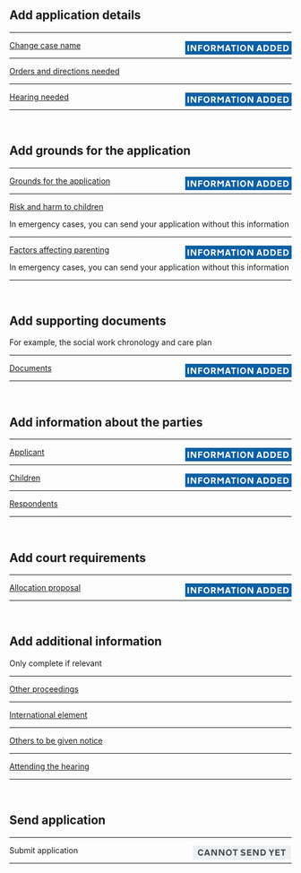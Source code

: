 <div class='width-50'>

<br/>

## Add application details

<hr class='govuk-!-margin-top-3 govuk-!-margin-bottom-2'/>

[Change case name](/case/PUBLICLAW/CARE_SUPERVISION_EPO/${[CASE_REFERENCE]}/trigger/changeCaseName)<img align='right' height='25px' src='https://raw.githubusercontent.com/hmcts/fpl-ccd-configuration/master/resources/information-added.png'>

<hr class='govuk-!-margin-top-3 govuk-!-margin-bottom-2'/>

[Orders and directions needed](/case/PUBLICLAW/CARE_SUPERVISION_EPO/${[CASE_REFERENCE]}/trigger/ordersNeeded)

<hr class='govuk-!-margin-top-3 govuk-!-margin-bottom-2'/>

[Hearing needed](/case/PUBLICLAW/CARE_SUPERVISION_EPO/${[CASE_REFERENCE]}/trigger/hearingNeeded)<img align='right' height='25px' src='https://raw.githubusercontent.com/hmcts/fpl-ccd-configuration/master/resources/information-added.png'>

<hr class='govuk-!-margin-top-3 govuk-!-margin-bottom-2'/>

<br/>

## Add grounds for the application

<hr class='govuk-!-margin-top-3 govuk-!-margin-bottom-2'/>

[Grounds for the application](/case/PUBLICLAW/CARE_SUPERVISION_EPO/${[CASE_REFERENCE]}/trigger/enterGrounds)<img align='right' height='25px' src='https://raw.githubusercontent.com/hmcts/fpl-ccd-configuration/master/resources/information-added.png'>

<hr class='govuk-!-margin-top-3 govuk-!-margin-bottom-2'/>

[Risk and harm to children](/case/PUBLICLAW/CARE_SUPERVISION_EPO/${[CASE_REFERENCE]}/trigger/enterRiskHarm)

<span class='govuk-hint govuk-!-font-size-14'>In emergency cases, you can send your application without this information</span>

<hr class='govuk-!-margin-top-3 govuk-!-margin-bottom-2'/>

[Factors affecting parenting](/case/PUBLICLAW/CARE_SUPERVISION_EPO/${[CASE_REFERENCE]}/trigger/enterParentingFactors)<img align='right' height='25px' src='https://raw.githubusercontent.com/hmcts/fpl-ccd-configuration/master/resources/information-added.png'>

<span class='govuk-hint govuk-!-font-size-14'>In emergency cases, you can send your application without this information</span>

<hr class='govuk-!-margin-top-3 govuk-!-margin-bottom-2'/>

<br/>

## Add supporting documents

<span class='govuk-hint govuk-!-font-size-14'>For example, the social work chronology and care plan</span>

<hr class='govuk-!-margin-top-3 govuk-!-margin-bottom-2'/>

[Documents](/case/PUBLICLAW/CARE_SUPERVISION_EPO/${[CASE_REFERENCE]}/trigger/uploadDocuments)<img align='right' height='25px' src='https://raw.githubusercontent.com/hmcts/fpl-ccd-configuration/master/resources/information-added.png'>

<hr class='govuk-!-margin-top-3 govuk-!-margin-bottom-2'/>

<br/>

## Add information about the parties

<hr class='govuk-!-margin-top-3 govuk-!-margin-bottom-2'/>

[Applicant](/case/PUBLICLAW/CARE_SUPERVISION_EPO/${[CASE_REFERENCE]}/trigger/enterApplicant)<img align='right' height='25px' src='https://raw.githubusercontent.com/hmcts/fpl-ccd-configuration/master/resources/information-added.png'>

<hr class='govuk-!-margin-top-3 govuk-!-margin-bottom-2'/>

[Children](/case/PUBLICLAW/CARE_SUPERVISION_EPO/${[CASE_REFERENCE]}/trigger/enterChildren)<img align='right' height='25px' src='https://raw.githubusercontent.com/hmcts/fpl-ccd-configuration/master/resources/information-added.png'>

<hr class='govuk-!-margin-top-3 govuk-!-margin-bottom-2'/>

[Respondents](/case/PUBLICLAW/CARE_SUPERVISION_EPO/${[CASE_REFERENCE]}/trigger/enterRespondents)

<hr class='govuk-!-margin-top-3 govuk-!-margin-bottom-2'/>

<br/>

## Add court requirements

<hr class='govuk-!-margin-top-3 govuk-!-margin-bottom-2'/>

[Allocation proposal](/case/PUBLICLAW/CARE_SUPERVISION_EPO/${[CASE_REFERENCE]}/trigger/otherProposal)<img align='right' height='25px' src='https://raw.githubusercontent.com/hmcts/fpl-ccd-configuration/master/resources/information-added.png'>

<hr class='govuk-!-margin-top-3 govuk-!-margin-bottom-2'/>

<br/>

## Add additional information

<div class='panel panel-border-wide govuk-!-font-size-16'>Only complete if relevant</div>

<hr class='govuk-!-margin-top-3 govuk-!-margin-bottom-2'/>

[Other proceedings](/case/PUBLICLAW/CARE_SUPERVISION_EPO/${[CASE_REFERENCE]}/trigger/otherProceedings)

<hr class='govuk-!-margin-top-3 govuk-!-margin-bottom-2'/>

[International element](/case/PUBLICLAW/CARE_SUPERVISION_EPO/${[CASE_REFERENCE]}/trigger/enterInternationalElement)

<hr class='govuk-!-margin-top-3 govuk-!-margin-bottom-2'/>

[Others to be given notice](/case/PUBLICLAW/CARE_SUPERVISION_EPO/${[CASE_REFERENCE]}/trigger/enterOthers)

<hr class='govuk-!-margin-top-3 govuk-!-margin-bottom-2'/>

[Attending the hearing](/case/PUBLICLAW/CARE_SUPERVISION_EPO/${[CASE_REFERENCE]}/trigger/attendingHearing)

<hr class='govuk-!-margin-top-3 govuk-!-margin-bottom-2'/>

<br/>

## Send application

<hr class='govuk-!-margin-top-3 govuk-!-margin-bottom-2'/>

Submit application<img align='right' height='25px' src='https://raw.githubusercontent.com/hmcts/fpl-ccd-configuration/master/resources/cannot-send-yet.png'>

<hr class='govuk-!-margin-top-3 govuk-!-margin-bottom-2'/>

</div>
